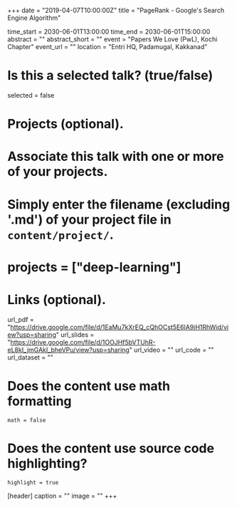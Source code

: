 +++
date = "2019-04-07T10:00:00Z"
title = "PageRank - Google's Search Engine Algorithm"

time_start = 2030-06-01T13:00:00
time_end = 2030-06-01T15:00:00
abstract = ""
abstract_short = ""
event = "Papers We Love (PwL), Kochi Chapter"
event_url = ""
location = "Entri HQ, Padamugal, Kakkanad"

# Is this a selected talk? (true/false)
selected = false

# Projects (optional).
#   Associate this talk with one or more of your projects.
#   Simply enter the filename (excluding '.md') of your project file in `content/project/`.
# projects = ["deep-learning"]

# Links (optional).
url_pdf = "https://drive.google.com/file/d/1EaMu7kXrEQ_cQhOCst5E6lA9jH1RhWid/view?usp=sharing"
url_slides = "https://drive.google.com/file/d/1OOJHf5bVTUhR-eL8kI_jmGAkI_bheVPu/view?usp=sharing"
url_video = ""
url_code = ""
url_dataset = ""

# Does the content use math formatting
    math = false
# Does the content use source code highlighting?
    highlight = true

  [header]
    caption = ""
    image = ""
+++

